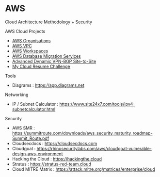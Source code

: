 # AWS

Cloud Architecture Methodology + Security 

AWS Cloud Projects
 - [AWS Organisations](https://github.com/stanleycharles/AWS/blob/main/AWS%20Organisations%20Project.md)
 - [AWS VPC](https://github.com/stanleycharles/AWS/blob/main/AWS%20VPC%20Project.md)
 - [AWS Workspaces](https://github.com/stanleycharles/AWS/blob/main/AWS%20Workspaces%20Project.md)
 - [AWS Database Migration Services](https://github.com/stanleycharles/AWS/blob/main/AWS%20DMS%20Migration%20Project.md)
 - [Advanced Dynamic VPN-BGP Site-to-Site](https://github.com/stanleycharles/AWS/blob/main/Advanced%20Dynamic%20VPN-BGP%20Site-to-Site%20Project.md)
 - [My Cloud Resume Challenge](https://github.com/stanleycharles/mycloudresumechallenge)

Tools
 - Diagrams : https://app.diagrams.net

Networking
 - IP / Subnet Calculator : https://www.site24x7.com/tools/ipv4-subnetcalculator.html

Security
 - AWS SMR : https://summitroute.com/downloads/aws_security_maturity_roadmap-Summit_Route.pdf
 - Cloudsecdocs : https://cloudsecdocs.com
 - Cloudgoat : https://rhinosecuritylabs.com/aws/cloudgoat-vulnerable-design-aws-environment
 - Hacking the Cloud : https://hackingthe.cloud
 - Stratus : https://stratus-red-team.cloud
 - Cloud MITRE Matrix : https://attack.mitre.org/matrices/enterprise/cloud
